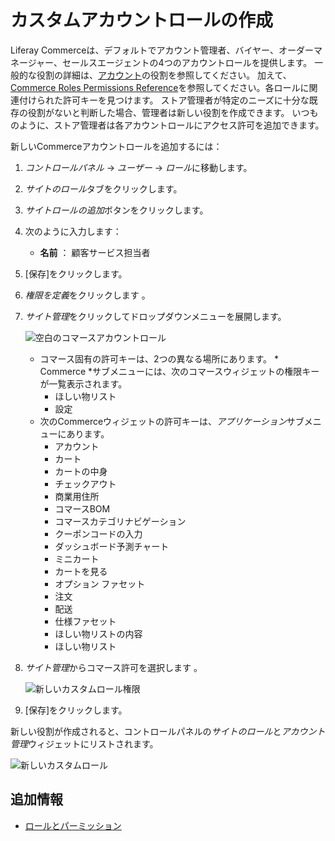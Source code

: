 # カスタムアカウントロールの作成

Liferay Commerceは、デフォルトでアカウント管理者、バイヤー、オーダーマネージャー、セールスエージェントの4つのアカウントロールを提供します。 一般的な役割の詳細は、[アカウント](./account-roles.md)の役割を参照してください。 加えて、[ Commerce Roles Permissions Reference](./commerce-roles-permissions-reference.md)を参照してください。各ロールに関連付けられた許可キーを見つけます。 ストア管理者が特定のニーズに十分な既存の役割がないと判断した場合、管理者は新しい役割を作成できます。 いつものように、ストア管理者は各アカウントロールにアクセス許可を追加できます。

新しいCommerceアカウントロールを追加するには：

1.  *コントロールパネル* → *ユーザー* → *ロール*に移動します。

2.  *サイトのロール*タブをクリックします。

3.  *サイトロールの追加*ボタンをクリックします。

4.  次のように入力します：

      - **名前** ： 顧客サービス担当者

5.  [保存]をクリックします。

6.  *権限を定義*をクリックします 。

7.  *サイト管理*をクリックしてドロップダウンメニューを展開します。

    ![空白のコマースアカウントロール](./creating-a-custom-account-role/images/02.png)

      - コマース固有の許可キーは、2つの異なる場所にあります。 * Commerce *サブメニューには、次のコマースウィジェットの権限キーが一覧表示されます。
          - ほしい物リスト
          - 設定
      - 次のCommerceウィジェットの許可キーは、*アプリケーション*サブメニューにあります。
          - アカウント
          - カート
          - カートの中身
          - チェックアウト
          - 商業用住所
          - コマースBOM
          - コマースカテゴリナビゲーション
          - クーポンコードの入力
          - ダッシュボード予測チャート
          - ミニカート
          - カートを見る
          - オプション ファセット
          - 注文
          - 配送
          - 仕様ファセット
          - ほしい物リストの内容
          - ほしい物リスト

8.  *サイト管理*からコマース許可を選択します 。

    ![新しいカスタムロール権限](./creating-a-custom-account-role/images/03.png)

9.  [保存]をクリックします。

新しい役割が作成されると、コントロールパネルの*サイトのロール*と*アカウント管理*ウィジェットにリストされます。

![新しいカスタムロール](./creating-a-custom-account-role/images/01.png)

## 追加情報

  - [ロールとパーミッション](https://help.liferay.com/hc/articles/360017895212-Roles-and-Permissions)
